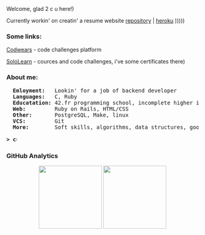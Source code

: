 Welcome, glad 2 c u here!)

Currently workin' on creatin' a resume website <a href="https://github.com/kidsalright/myau">repository</a> | <a href="https://curriculumvi.herokuapp.com">heroku</a> )))))

### Some links:

<p><a href="https://www.codewars.com/users/kidsalright/completed_solutions">Codwears</a> - code challenges platform</p>
<p><a href="https://www.sololearn.com/profile/9873042">SoloLearn</a> - cources and code challenges, i've some certificates there)</p>

### About me:
<pre>
  <b>Emloyment:  </b> Lookin' for a job of backend developer
  <b>Languages:  </b> C, Ruby
  <b>Educatation:</b> 42.fr programming school, incomplete higher in some engineering universities 
  <b>Web:        </b> Ruby on Rails, HTML/CSS
  <b>Other:      </b> PostgreSQL, Make, linux
  <b>VCS:        </b> Git
  <b>More:       </b> Soft skills, algorithms, data structures, good english

<b>> <img align="top" src="https://user-images.githubusercontent.com/2514771/93036534-5fbd6480-f5fd-11ea-8a13-58ef04796c17.gif" alt="cursor" width="10" height="18" /></b>
</pre>

### GitHub Analytics
<p align="center">
	<img height="165em" src="https://github-readme-stats-eight-theta.vercel.app/api?username=kidsalright&show_icons=true&theme=vue-dark&include_all_commits=true&count_private=true&hide_border=true" />
	<img height="165em" src="https://github-readme-stats-eight-theta.vercel.app/api/top-langs/?username=kidsalright&layout=compact&theme=vue-dark&hide_border=true" />
</p>
